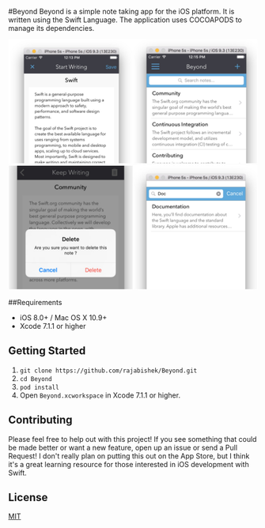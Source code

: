 #Beyond
Beyond is a simple note taking app for the iOS platform. It is written using the Swift Language. The application uses COCOAPODS to manage its dependencies.

![Writing Notes](Resources/image1.jpg)
![Removing Notes](Resources/image2.jpg)  

##Requirements
- iOS 8.0+ / Mac OS X 10.9+
- Xcode 7.1.1 or higher

## Getting Started
1. `git clone https://github.com/rajabishek/Beyond.git`
2. `cd Beyond`
3. `pod install`
4. Open `Beyond.xcworkspace` in Xcode 7.1.1 or higher.

## Contributing
Please feel free to help out with this project! If you see something that could be made better or want a new feature, open up an issue or send a Pull Request! I don't really plan on putting this out on the App Store, but I think it's a great learning resource for those interested in iOS development with Swift.

## License
[MIT](LICENSE)
